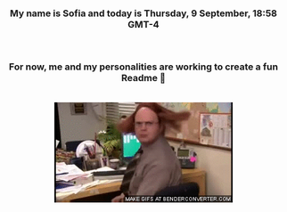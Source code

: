 


<div align="center">
<h3 >My name is Sofia and today is Thursday, 9 September, 18:58 GMT-4</h3><br>
<h3 >For now, me and my personalities are working to create a fun Readme 👋
</h3><br>
<img src='img/dwight.gif' alt='working...'/>
</div>
